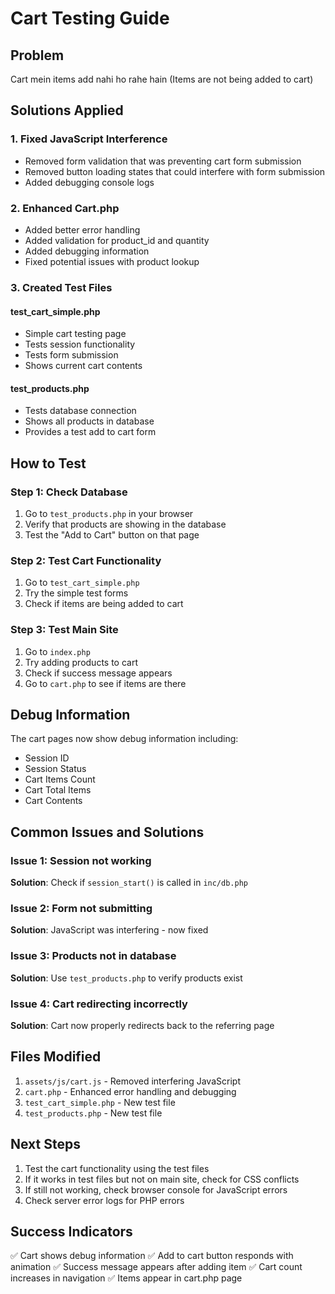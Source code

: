 # Cart Testing Guide

## Problem
Cart mein items add nahi ho rahe hain (Items are not being added to cart)

## Solutions Applied

### 1. Fixed JavaScript Interference
- Removed form validation that was preventing cart form submission
- Removed button loading states that could interfere with form submission
- Added debugging console logs

### 2. Enhanced Cart.php
- Added better error handling
- Added validation for product_id and quantity
- Added debugging information
- Fixed potential issues with product lookup

### 3. Created Test Files

#### test_cart_simple.php
- Simple cart testing page
- Tests session functionality
- Tests form submission
- Shows current cart contents

#### test_products.php
- Tests database connection
- Shows all products in database
- Provides a test add to cart form

## How to Test

### Step 1: Check Database
1. Go to `test_products.php` in your browser
2. Verify that products are showing in the database
3. Test the "Add to Cart" button on that page

### Step 2: Test Cart Functionality
1. Go to `test_cart_simple.php`
2. Try the simple test forms
3. Check if items are being added to cart

### Step 3: Test Main Site
1. Go to `index.php`
2. Try adding products to cart
3. Check if success message appears
4. Go to `cart.php` to see if items are there

## Debug Information

The cart pages now show debug information including:
- Session ID
- Session Status
- Cart Items Count
- Cart Total Items
- Cart Contents

## Common Issues and Solutions

### Issue 1: Session not working
**Solution**: Check if `session_start()` is called in `inc/db.php`

### Issue 2: Form not submitting
**Solution**: JavaScript was interfering - now fixed

### Issue 3: Products not in database
**Solution**: Use `test_products.php` to verify products exist

### Issue 4: Cart redirecting incorrectly
**Solution**: Cart now properly redirects back to the referring page

## Files Modified

1. `assets/js/cart.js` - Removed interfering JavaScript
2. `cart.php` - Enhanced error handling and debugging
3. `test_cart_simple.php` - New test file
4. `test_products.php` - New test file

## Next Steps

1. Test the cart functionality using the test files
2. If it works in test files but not on main site, check for CSS conflicts
3. If still not working, check browser console for JavaScript errors
4. Check server error logs for PHP errors

## Success Indicators

✅ Cart shows debug information
✅ Add to cart button responds with animation
✅ Success message appears after adding item
✅ Cart count increases in navigation
✅ Items appear in cart.php page 